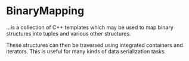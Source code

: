 # BinaryMapping

…is a collection of C++ templates which may be used to map binary structures into tuples and various other structures.

These structures can then be traversed using integrated containers and iterators. This is useful for many kinds of data serialization tasks.
